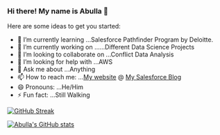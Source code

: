 ### Hi there! My name is Abulla 👋


Here are some ideas to get you started:

- 🔭 I’m currently learning ...Salesforce Pathfinder Program by Deloitte.
- 🌱 I’m currently  working on ......Different Data Science Projects 
- 👯 I’m looking to collaborate on ...Conflict Data Analysis
- 🤔 I’m looking for help with ...AWS
- 💬 Ask me about ...Anything
- 📫 How to reach me: ...[My website](https://kogilo.github.io/) @ [My Salesforce Blog](https://abella-developer-edition.na212.force.com/s/)
- 😄 Pronouns: ...He/Him
- ⚡ Fun fact: ...Still Walking

[![GitHub Streak](http://github-readme-streak-stats.herokuapp.com?user=kogilo&theme=neon-palenight&hide_border=true)](https://git.io/streak-stats)

[![Abulla's GitHub stats](https://github-readme-stats.vercel.app/api?username=kogilo&theme=neon-palenight)](https://github.com/kogilo/github-readme-stats)



